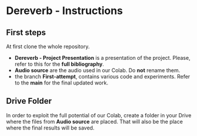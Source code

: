 # Dereverb - Instructions
## First steps
At first clone the whole repository.

- **Dereverb - Project Presentation** is a presentation of the project. Please, refer to this for the **full bibliography**.
- **Audio source** are the audio used in our Colab. Do **not** rename them. 
- the branch **First-attempt**, contains various code and experiments. Refer to the **main** for the final updated work.

## Drive Folder
In order to exploit the full potential of our Colab, create a folder in your Drive where the files from **Audio source** are placed. That will also be the place where the final results will be saved.
